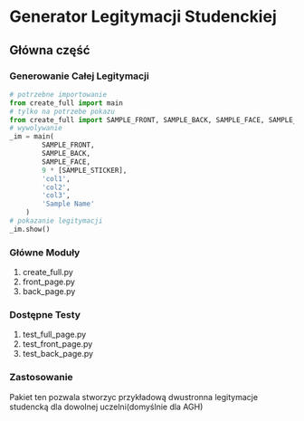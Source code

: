 # Generator Legitymacji Studenckiej 
## Główna część
### Generowanie Całej Legitymacji
```python
# potrzebne importowanie
from create_full import main
# tylko na potrzebe pokazu
from create_full import SAMPLE_FRONT, SAMPLE_BACK, SAMPLE_FACE, SAMPLE_STICKER
# wywolywanie
_im = main(
        SAMPLE_FRONT,
        SAMPLE_BACK,
        SAMPLE_FACE,
        9 * [SAMPLE_STICKER],
        'col1',
        'col2',
        'col3',
        'Sample Name'
    )
# pokazanie legitymacji
_im.show()
```
### Główne Moduły 
1. create_full.py 
2. front_page.py
3. back_page.py
### Dostępne Testy
1. test_full_page.py
2. test_front_page.py
3. test_back_page.py
### Zastosowanie
Pakiet ten pozwala stworzyc przykładową dwustronna legitymacje studencką
dla dowolnej uczelni(domyślnie dla AGH)